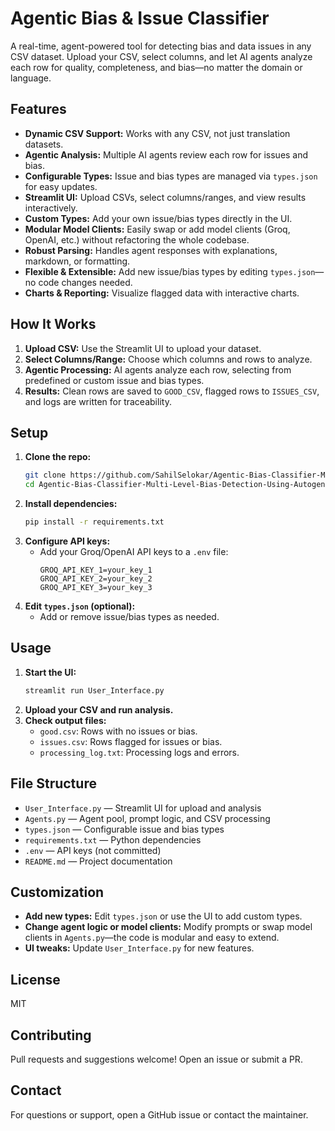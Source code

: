 # Agentic Bias & Issue Classifier

A real-time, agent-powered tool for detecting bias and data issues in any CSV dataset. Upload your CSV, select columns, and let AI agents analyze each row for quality, completeness, and bias—no matter the domain or language.

## Features
- **Dynamic CSV Support:** Works with any CSV, not just translation datasets.
- **Agentic Analysis:** Multiple AI agents review each row for issues and bias.
- **Configurable Types:** Issue and bias types are managed via `types.json` for easy updates.
- **Streamlit UI:** Upload CSVs, select columns/ranges, and view results interactively.
- **Custom Types:** Add your own issue/bias types directly in the UI.
- **Modular Model Clients:** Easily swap or add model clients (Groq, OpenAI, etc.) without refactoring the whole codebase.
- **Robust Parsing:** Handles agent responses with explanations, markdown, or formatting.
- **Flexible & Extensible:** Add new issue/bias types by editing `types.json`—no code changes needed.
- **Charts & Reporting:** Visualize flagged data with interactive charts.

## How It Works
1. **Upload CSV:** Use the Streamlit UI to upload your dataset.
2. **Select Columns/Range:** Choose which columns and rows to analyze.
3. **Agentic Processing:** AI agents analyze each row, selecting from predefined or custom issue and bias types.
4. **Results:** Clean rows are saved to `GOOD_CSV`, flagged rows to `ISSUES_CSV`, and logs are written for traceability.

## Setup
1. **Clone the repo:**
   ```sh
   git clone https://github.com/SahilSelokar/Agentic-Bias-Classifier-Multi-Level-Bias-Detection-Using-Autogen.git
   cd Agentic-Bias-Classifier-Multi-Level-Bias-Detection-Using-Autogen
   ```
2. **Install dependencies:**
   ```sh
   pip install -r requirements.txt
   ```
3. **Configure API keys:**
   - Add your Groq/OpenAI API keys to a `.env` file:
     ```env
     GROQ_API_KEY_1=your_key_1
     GROQ_API_KEY_2=your_key_2
     GROQ_API_KEY_3=your_key_3
     ```
4. **Edit `types.json` (optional):**
   - Add or remove issue/bias types as needed.

## Usage
1. **Start the UI:**
   ```sh
   streamlit run User_Interface.py
   ```
2. **Upload your CSV and run analysis.**
3. **Check output files:**
   - `good.csv`: Rows with no issues or bias.
   - `issues.csv`: Rows flagged for issues or bias.
   - `processing_log.txt`: Processing logs and errors.

## File Structure
- `User_Interface.py` — Streamlit UI for upload and analysis
- `Agents.py` — Agent pool, prompt logic, and CSV processing
- `types.json` — Configurable issue and bias types
- `requirements.txt` — Python dependencies
- `.env` — API keys (not committed)
- `README.md` — Project documentation

## Customization
- **Add new types:** Edit `types.json` or use the UI to add custom types.
- **Change agent logic or model clients:** Modify prompts or swap model clients in `Agents.py`—the code is modular and easy to extend.
- **UI tweaks:** Update `User_Interface.py` for new features.

## License
MIT

## Contributing
Pull requests and suggestions welcome! Open an issue or submit a PR.

## Contact
For questions or support, open a GitHub issue or contact the maintainer.

